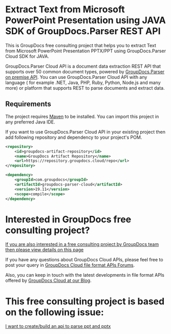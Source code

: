 # Extract Text from Microsoft PowerPoint Presentation using JAVA SDK of GroupDocs.Parser REST API

This is GroupDocs free consulting project that helps you to extract Text from Microsoft PowerPoint Presentation PPTX/PPT using GroupDocs.Parser Cloud SDK for JAVA. 

GroupDocs.Parser Cloud API is a document data extraction REST API that supports over 50 common document types, powered by [GroupDocs.Parser on premise API](https://products.groupdocs.com/parser). You can use GroupDocs.Parser Cloud API with any language ( for example .NET, Java, PHP, Ruby, Python, Node.js and many more) or platform that supports REST to parse documents and extract data.

## Requirements

The project requires [Maven](https://maven.apache.org/) to be installed. You can import this project in any preferred Java IDE. 

If you want to use GroupDocs.Parser Cloud API in your existing project then add following repository and dependency to your project's POM.

```xml
<repository>
    <id>groupdocs-artifact-repository</id>
    <name>GroupDocs Artifact Repository</name>
    <url>https://repository.groupdocs.cloud/repo</url>
</repository>
```

```xml
<dependency>
    <groupId>com.groupdocs</groupId>
    <artifactId>groupdocs-parser-cloud</artifactId>
    <version>19.11</version>
    <scope>compile</scope>
</dependency>
```

# Interested in GroupDocs free consulting project?
[If you are also interested in a free consulting project by GroupDocs team then please view details on this page](https://github.com/groupdocs-free-consulting/)

If you have any questions about GroupDocs Cloud APIs, please feel free to post your query in [GroupDocs Cloud file format APIs Forums](https://forum.groupdocs.cloud/).

Also, you can keep in touch with the latest developments in file format APIs offered by [GroupDocs Cloud at our Blog](https://blog.groupdocs.cloud/).

# This free consulting project is based on the following issue:
[I want to create/build an api to parse ppt and pptx](https://github.com/groupdocs-free-consulting/projects/issues/1)
